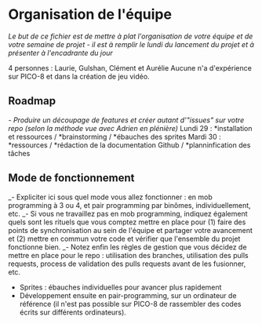 # Organisation de l'équipe

*Le but de ce fichier est de mettre à plat l'organisation de votre équipe et de votre semaine de projet - il est à remplir le lundi du lancement du projet et à présenter à l'encadrante du jour*

4 personnes : Laurie, Gulshan, Clément et Aurélie
Aucune n'a d'expérience sur PICO-8 et dans la création de jeu vidéo.

## Roadmap

_- Produire un découpage de features et créer autant  d'"issues" sur votre repo (selon la méthode vue avec Adrien en plénière)_
Lundi 29 : *installation et ressources / *brainstorming / *ébauches des sprites
Mardi 30 : *ressources / *rédaction de la documentation Github / *planninfication des tâches


## Mode de fonctionnement 

_- Expliciter ici sous quel mode vous allez fonctionner : en mob programming à 3 ou 4, et pair programming par binômes, individuellement, etc.
_- Si vous ne travaillez pas en mob programming, indiquez également quels sont les rituels que vous comptez mettre en place pour (1) faire des points de synchronisation au sein de l'équipe et partager votre avancement et (2) mettre en commun votre code et vérifier que l'ensemble du projet fonctionne bien.
_- Notez enfin les règles de gestion que vous décidez de mettre en place pour le repo : utilisation des branches, utilisation des pulls requests, process de validation des pulls requests avant de les fusionner, etc.

- Sprites : ébauches individuelles pour avancer plus rapidement
- Développement ensuite en pair-programming, sur un ordinateur de référence (il n'est pas possible sur PICO-8 de rassembler des codes écrits sur différents ordinateurs).
